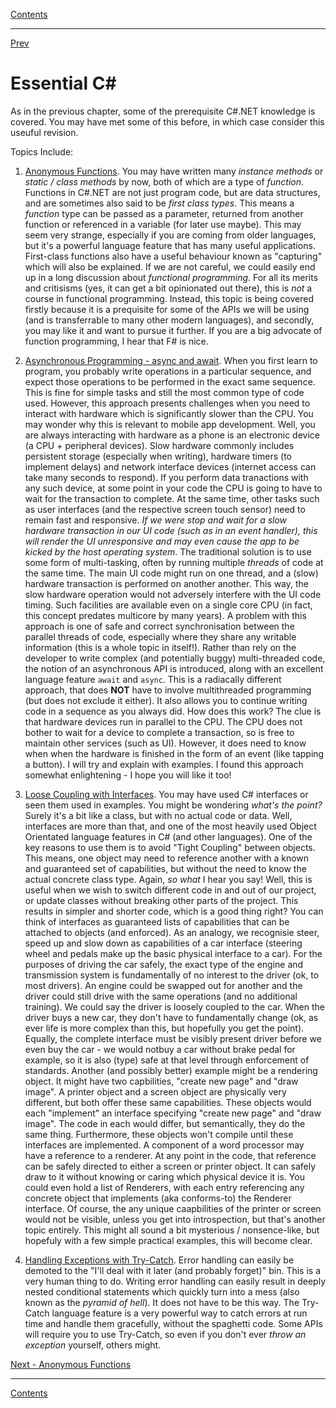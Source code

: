 [Contents](README.md)

----

[Prev](README.md)

# Essential C#
As in the previous chapter, some of the prerequisite C#.NET knowledge is covered. You may have met some of this before, in which case consider this useuful revision.

Topics Include:

   1. [Anonymous Functions](anonymous-functions.md). You may have written many _instance methods_ or _static / class methods_ by now, both of which are a type of _function_. Functions in C#.NET are not just program code, but are data structures, and are sometimes also said to be _first class types_. This means a _function_ type can be passed as a parameter, returned from another function or referenced in a variable (for later use maybe). This may seem very strange, especially if you are coming from older languages, but it's a powerful language feature that has many useful applications. First-class functions also have a useful behaviour known as "capturing" which will also be explained. If we are not careful, we could easily end up in a long discussion about _functional programming_. For all its merits and critisisms (yes, it can get a bit opinionated out there), this is _not_ a course in functional programming. Instead, this topic is being covered firstly because it is a prequisite for some of the APIs we will be using (and is transferrable to many other modern languages), and secondly, you may like it and want to pursue it further. If you are a big  advocate of function programming, I hear that F# is nice.

   1. [Asynchronous Programming - async and await](async-programming.md). When you first learn to program, you probably write operations in a particular sequence, and expect those operations to be performed in the exact same sequence. This is fine for simple tasks and still the most common type of code used. However, this approach presents challenges when you need to interact with hardware which is significantly slower than the CPU. You may wonder why this is relevant to mobile app development. Well, you are always interacting with hardware as a phone is an electronic device (a CPU + peripheral devices). Slow hardware commonly includes persistent storage (especially when writing), hardware timers (to implement delays) and network interface devices (internet access can take many seconds to respond). If you perform data tranactions with any such device, at some point in your code the CPU is going to have to wait for the transaction to complete. At the same time, other tasks such as user interfaces (and the respective screen touch sensor) need to remain fast and responsive. _If we were stop and wait for a slow hardware transaction in our UI code (such as in an event handler), this will render the UI unresponsive and may even cause the app to be kicked by the host operating system_. The traditional solution is to use some form of multi-tasking, often by running multiple _threads_ of code at the same time. The main UI code might run on one thread, and a (slow) hardware transaction is performed on another another. This way, the slow hardware operation would not adversely interfere with the UI code timing. Such facilities are available even on a single core CPU (in fact, this concept predates multicore by many years). 
   A problem with this approach is one of safe and correct synchronisation between the parallel threads of code, especially where they share any writable information (this is a whole topic in itself!). Rather than rely on the developer to write complex (and potentially buggy) multi-threaded code, the notion of an asynchronous API is introduced, along with an excellent language feature `await` and `async`. This is a radiacally different approach, that does **NOT** have to involve multithreaded programming (but does not exclude it either). It also allows you to continue writing code in a sequence as you always did. How does this work? The clue is that hardware devices run in parallel to the CPU. The CPU does not bother to wait for a device to complete a transaction, so is free to maintain other services (such as UI). However, it does need to know when when the hardware is finished in the form of an event (like tapping a button). I will try and explain with examples. I found this approach somewhat enlightening - I hope you will like it too!

   1. [Loose Coupling with Interfaces](loose-coupling.md). You may have used C# interfaces or seen them used in examples. You might be wondering _what's the point?_ Surely it's a bit like a class, but with no actual code or data. Well, interfaces are more than that, and one of the most heavily used Object Orientated language features in C# (and other languages). One of the key reasons to use them is to avoid "Tight Coupling" between objects. This means, one object may need to reference another with a known and guaranteed set of capabilities, but without the need to know the actual concrete class type. Again, _so what_ I hear you say! Well, this is useful when we wish to switch different code in and out of our project, or update classes without breaking other parts of the project. This results in simpler and shorter code, which is a good thing right? 
   You can think of interfaces as guaranteed lists of capabilities that can be attached to objects (and enforced). As an analogy, we recognisie steer, speed up and slow down as capabilities of a car interface (steering wheel and pedals make up the basic physical interface to a car). For the purposes of driving the car safely, the exact type of the engine and transmission system is fundamentally of no interest to the driver (ok, to most drivers). An engine could be swapped out for another and the driver could still drive with the same operations (and no additional training). We could say the driver is loosely coupled to the car. When the driver buys a new car, they don't have to fundamentally change (ok, as ever life is more complex than this, but hopefully you get the point). Equally, the complete interface must be visibly present driver before we even buy the car - we would notbuy a car without brake pedal for example, so it is also (type) safe at that level through enforcement of standards. 
   Another (and possibly better) example might be a rendering object. It might have two capbilities, "create new page" and "draw image". A printer object and a screen object are physically very different, but both offer these same capabilities. These objects would each "implement" an interface specifying "create new page" and "draw image". The code in each would differ, but semantically, they do the same thing. Furthermore, these objects won't compile until these interfaces are implemented. A component of a word processor may have a reference to a renderer. At any point in the code, that reference can be safely directed to either a screen or printer object. It can safely draw to it without knowing or caring which physical device it is. You could even hold a list of Renderers, with each entry referencing any concrete object that implements (aka conforms-to) the Renderer interface. Of course, the any unique caapbilities of the printer or screen would not be visible, unless you get into introspection, but that's another topic entirely.
   This might all sound a bit mysterious / nonsence-like, but hopefuly with a few simple practical examples, this will become clear. 

   1. [Handling Exceptions with Try-Catch](try-catch.md). Error handling can easily be demoted to the "I'll deal with it later (and probably forget)" bin. This is a very human thing to do. Writing error handling can easily result in deeply nested conditional statements which quickly turn into a mess (also known as the _pyramid of hell_). It does not have to be this way. The Try-Catch language feature is a very powerful way to catch errors at run time and handle them gracefully, without the spaghetti code. Some APIs will require you to use Try-Catch, so even if you don't ever _throw an exception_ yourself, others might.

[Next - Anonymous Functions](anonymous-functions.md)

----

[Contents](/docs/README.md)